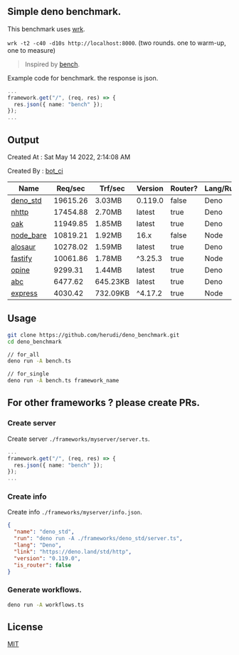 ## Simple deno benchmark.
This benchmark uses [wrk](https://github.com/wg/wrk).

`wrk -t2 -c40 -d10s http://localhost:8000`. (two rounds. one to warm-up, one to measure)

> Inspired by [bench](https://github.com/denosaurs/bench).

Example code for benchmark. the response is json.
```ts
...
framework.get("/", (req, res) => {
  res.json({ name: "bench" });
});
...
```

## Output
Created At : Sat May 14 2022, 2:14:08 AM

Created By : [bot_ci](https://github.com/herudi/deno_benchmarks/commits?author=github-actions%5Bbot%5D)

|Name|Req/sec|Trf/sec|Version|Router?|Lang/Runtime|
|----|----|----|----|----|----|
|[deno_std](https://deno.land/std/http)|19615.26|3.03MB|0.119.0|false|Deno|
|[nhttp](https://github.com/nhttp/nhttp)|17454.88|2.70MB|latest|true|Deno|
|[oak](https://github.com/oakserver/oak)|11949.85|1.85MB|latest|true|Deno|
|[node_bare](https://nodejs.org)|10819.21|1.92MB|16.x|false|Node|
|[alosaur](https://github.com/alosaur/alosaur)|10278.02|1.59MB|latest|true|Deno|
|[fastify](https://github.com/fastify/fastify)|10061.86|1.78MB|^3.25.3|true|Node|
|[opine](https://github.com/cmorten/opine)|9299.31|1.44MB|latest|true|Deno|
|[abc](https://deno.land/x/abc)|6477.62|645.23KB|latest|true|Deno|
|[express](https://github.com/expressjs/express)|4030.42|732.09KB|^4.17.2|true|Node|


## Usage
```bash
git clone https://github.com/herudi/deno_benchmark.git
cd deno_benchmark

// for_all
deno run -A bench.ts

// for_single
deno run -A bench.ts framework_name
```
## For other frameworks ? please create PRs.
### Create server
Create server `./frameworks/myserver/server.ts`.
```ts
...
framework.get("/", (req, res) => {
  res.json({ name: "bench" });
});
...
```
### Create info
Create info `./frameworks/myserver/info.json`.
```json
{
  "name": "deno_std",
  "run": "deno run -A ./frameworks/deno_std/server.ts",
  "lang": "Deno",
  "link": "https://deno.land/std/http",
  "version": "0.119.0",
  "is_router": false
}
```
### Generate workflows.
```bash
deno run -A workflows.ts
```
## License

[MIT](LICENSE)

